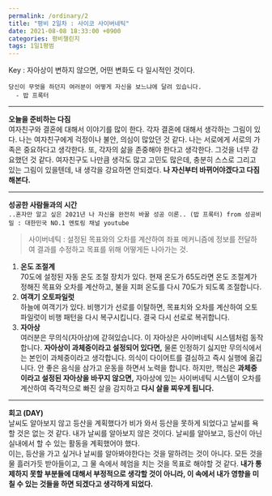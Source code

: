 ```yaml
---
permalink: /ordinary/2
title: "평비 2일차 : 사이코 사이버네틱"
date: 2021-08-08 18:33:00 +0900
categories: 평비챌린지
tags: 1일1평범
---  
```

Key : 자아상이 변하지 않으면, 어떤 변화도 다 일시적인 것이다.
```
당신이 무엇을 하던지 여러분이 어떻게 자신을 보느냐에 달려 있습니다.
  - 밥 프록터
```

---
**오늘을 준비하는 다짐**  
여자친구와 결혼에 대해서 이야기를 많이 한다. 각자 결혼에 대해서 생각하는 그림이 있다. 나는 여자친구에게 걱정이나 불안, 의심이 많았던 것 같다. 나는 서로에게 서로의 가족은 중요하다고 생각한다. 또, 각자의 삶을 존중해야 한다고 생각한다. 그것을 너무 강요했던 것 같다. 여자친구도 나만큼 생각도 많고 고민도 많은데, 충분히 스스로 그리고 있는 그림이 있을텐데, 내 생각을 강요하면 안되겠다. **나 자신부터 바뀌어야겠다고 다짐해본다.**

---
**성공한 사람들과의 시간**  
`..혼자만 알고 싶은 2021년 나 자신을 완전히 바꿀 성공 이론.. (밥 프록터) from 성공비밀 : 대한민국 NO.1 멘토링 채널 youtube`  
> 사이버네틱 : 설정된 목표와의 오차를 계산하여 좌표 메커니즘에 정보를 전달하여 결과를 수정하고 목표를 위해 어떻게든 나아가는 것.
1. **온도 조절계**  
70도에 설정된 자동 온도 조절 장치가 있다. 현재 온도가 65도라면 온도 조절계가 정해진 목표와 오차를 계산하고, 불을 지펴 온도를 다시 70도가 되도록 조절합니다.
2. **여객기 오토파일럿**  
하늘에 여객기가 있다. 비행기가 선로를 이탈하면, 목표치와 오차를 계산하여 오토파일럿이 비행 패턴을 다시 복구시킵니다. 결국 다시 선로로 복귀합니다.  
3. **자아상**  
여러분은 무의식(자아상)에 갇혀있습니다. 이 자아상은 사이버네틱 시스템처럼 동작합니다. **자아상이 과체중이라고 설정되어 있다면,** 물론 인정하기 싫지만 무의식에서는 본인이 과체중이라고 생각합니다. 의식이 다이어트를 결심하고 즉시 실행에 옮깁니다. 안 좋은 음식을 삼가고 운동을 하면서 노력을 합니다. 하지만, 핵심은 **과체중이라고 설정된 자아상을 바꾸지 않으면,** 자아상에 있는 사이버네틱 시스템이 오차를 계산하여 즉각적으로 빠진 살을 감지하고 **다시 살을 찌우게 됩니다.**

---
**회고 (DAY)**  
날씨도 알아보지 않고 등산을 계획했다가 비가 와서 등산을 못하게 되었다고 날씨를 욕할 것은 없는 것 같다. 내가 날씨를 알아보지 않은 것이다. 날씨를 알아보고, 등산이 아닌 실내에서 할 수 있는 활동을 계획했어야 했다.  
이는, 등산을 가고 싶거나 날씨를 알아봐야한다는 것을 말하려는 것이 아니다. 모든 것을 물 흘러가듯 받아들이고, 그 물 속에서 헤엄을 치는 것을 목표로 해야할 것 같다. **내가 통제하지 못할 부분들에 대해서 부정적으로 생각할 것이 아니라, 이 속에서 내가 영향을 미칠 수 있는 것들을 하면 되겠다고 생각하게 되었다.**